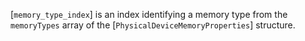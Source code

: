 [`memory_type_index`] is an index identifying a memory type from the
`memoryTypes` array of the [`PhysicalDeviceMemoryProperties`]
structure.